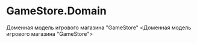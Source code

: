 # GameStore.Domain
Доменная модель игрового магазина "GameStore"
<Доменная модель игрового магазина "GameStore">
